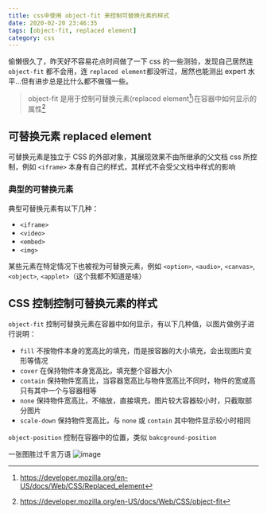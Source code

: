 ```yaml
---
title: css中使用 object-fit 来控制可替换元素的样式
date: 2020-02-20 23:46:35
tags: [object-fit, replaced element]
category: css
---
```


偷懒很久了，昨天好不容易花点时间做了一下 css 的一些测验，发现自己居然连 `object-fit` 都不会用，连 `replaced element`都没听过，居然也能测出 expert 水平…但有进步总是比什么都不做强一些。

> object-fit 是用于控制可替换元素(replaced element[^2])在容器中如何显示的属性[^1]

## 可替换元素 replaced element

可替换元素是独立于 CSS 的外部对象，其展现效果不由所继承的父文档 css 所控制，例如 `<iframe>` 本身有自己的样式，其样式不会受父文档中样式的影响

### 典型的可替换元素

典型可替换元素有以下几种：

- `<iframe>`
- `<video>`
- `<embed>`
- `<img>`

某些元素在特定情况下也被视为可替换元素，例如 `<option>`, `<audio>`, `<canvas>`, `<object>`, `<applet>`（这个我都不知道是啥）

## CSS 控制控制可替换元素的样式

`object-fit` 控制可替换元素在容器中如何显示，有以下几种值，以图片做例子进行说明：

- `fill` 不按物件本身的宽高比的填充，而是按容器的大小填充，会出现图片变形等情况
- `cover` 在保持物件本身宽高比，填充整个容器大小
- `contain` 保持物件宽高比，当容器宽高比与物件宽高比不同时，物件的宽或高只有其中一个与容器相等
- `none` 保持物件宽高比，不缩放，直接填充，图片较大容器较小时，只截取部分图片
- `scale-down` 保持物件宽高比，与 `none` 或 `contain` 其中物件显示较小时相同

`object-position` 控制在容器中的位置，类似 `bakcground-position`

一张图胜过千言万语
![image](https://user-images.githubusercontent.com/5300359/74955610-db787980-543f-11ea-911f-9ef0f30788ea.png)

[^1]: https://developer.mozilla.org/en-US/docs/Web/CSS/object-fit
[^2]: https://developer.mozilla.org/en-US/docs/Web/CSS/Replaced_element
